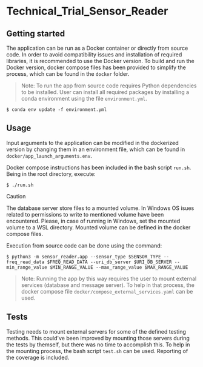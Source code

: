 # Technical_Trial_Sensor_Reader

## Getting started
The application can be run as a Docker container or directly from source code. In order to avoid compatibility issues and
installation of required libraries, it is recommended to use the Docker version. To build and run the Docker version, docker compose files has
been provided to simplify the process, which can be found in the `docker` folder.

> Note: To run the app from source code requires Python dependencies to be installed. User can install all required packages by installing
a conda environment using the file `environment.yml`.
```
$ conda env update -f environment.yml
```

## Usage
Input arguments to the application can be modified in the dockerized version by changing them in an environment file,
which can be found in `docker/app_launch_arguments.env`.

Docker compose instructions has been included in the bash script `run.sh`. Being in the root directory, execute:
```
$ ./run.sh
```
> [!CAUTION]
> The database server store files to a mounted volume. In Windows OS isues related to permissions to write to
mentioned volume have been encountered. Please, in case of running in Windows, set the mounted volume to a WSL directory.
Mounted volume can be defined in the docker compose files.

Execution from source code can be done using the command:
```
$ python3 -m sensor_reader.app --sensor_type $SENSOR_TYPE --freq_read_data $FREQ_READ_DATA --uri_db_server $URI_DB_SERVER --min_range_value $MIN_RANGE_VALUE --max_range_value $MAX_RANGE_VALUE
```
> Note: Running the app by this way requires the user to mount external services (database and message server). To help in that process, the docker
compose file `docker/compose_external_services.yaml` can be used.

## Tests
Testing needs to mount external servers for some of the defined testing methods. This could've been improved by mounting those servers during the
tests by themself, but there was no time to accomplish this. To help in the mounting process, the bash script `test.sh` can be used.
Reporting of the coverage is included.
